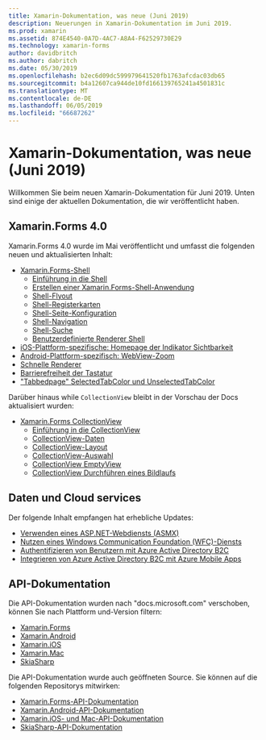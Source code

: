 ```yaml
---
title: Xamarin-Dokumentation, was neue (Juni 2019)
description: Neuerungen in Xamarin-Dokumentation im Juni 2019.
ms.prod: xamarin
ms.assetid: 874E4540-0A7D-4AC7-A8A4-F62529730E29
ms.technology: xamarin-forms
author: davidbritch
ms.author: dabritch
ms.date: 05/30/2019
ms.openlocfilehash: b2ec6d09dc599979641520fb1763afcdac03db65
ms.sourcegitcommit: b4a12607ca944de10fd166139765241a4501831c
ms.translationtype: MT
ms.contentlocale: de-DE
ms.lasthandoff: 06/05/2019
ms.locfileid: "66687262"
---
```

# <a name="xamarin-docs-whats-new-june-2019"></a>Xamarin-Dokumentation, was neue (Juni 2019)

Willkommen Sie beim neuen Xamarin-Dokumentation für Juni 2019. Unten sind einige der aktuellen Dokumentation, die wir veröffentlicht haben.

## <a name="xamarinforms-40"></a>Xamarin.Forms 4.0

Xamarin.Forms 4.0 wurde im Mai veröffentlicht und umfasst die folgenden neuen und aktualisierten Inhalt:

- [Xamarin.Forms-Shell](~/xamarin-forms/app-fundamentals/shell/index.md)
  - [Einführung in die Shell](~/xamarin-forms/app-fundamentals/shell/introduction.md)
  - [Erstellen einer Xamarin.Forms-Shell-Anwendung](~/xamarin-forms/app-fundamentals/shell/create.md)
  - [Shell-Flyout](~/xamarin-forms/app-fundamentals/shell/flyout.md)
  - [Shell-Registerkarten](~/xamarin-forms/app-fundamentals/shell/tabs.md)
  - [Shell-Seite-Konfiguration](~/xamarin-forms/app-fundamentals/shell/configuration.md)
  - [Shell-Navigation](~/xamarin-forms/app-fundamentals/shell/navigation.md)
  - [Shell-Suche](~/xamarin-forms/app-fundamentals/shell/search.md)
  - [Benutzerdefinierte Renderer Shell](~/xamarin-forms/app-fundamentals/shell/customrenderers.md)
- [iOS-Plattform-spezifische: Homepage der Indikator Sichtbarkeit](~/xamarin-forms/platform/ios/page-home-indicator.md)
- [Android-Plattform-spezifisch: WebView-Zoom](~/xamarin-forms/platform/android/webview-zoom-controls.md)
- [Schnelle Renderer](~/xamarin-forms/internals/fast-renderers.md)
- [Barrierefreiheit der Tastatur](~/xamarin-forms/app-fundamentals/accessibility/keyboard.md)
- ["Tabbedpage" SelectedTabColor und UnselectedTabColor](~/xamarin-forms/app-fundamentals/navigation/tabbed-page.md)

Darüber hinaus while `CollectionView` bleibt in der Vorschau der Docs aktualisiert wurden:

- [Xamarin.Forms CollectionView](~/xamarin-forms/user-interface/collectionview/index.md)
  - [Einführung in die CollectionView](~/xamarin-forms/user-interface/collectionview/introduction.md)
  - [CollectionView-Daten](~/xamarin-forms/user-interface/collectionview/populate-data.md)
  - [CollectionView-Layout](~/xamarin-forms/user-interface/collectionview/layout.md)
  - [CollectionView-Auswahl](~/xamarin-forms/user-interface/collectionview/selection.md)
  - [CollectionView EmptyView](~/xamarin-forms/user-interface/collectionview/emptyview.md)
  - [CollectionView Durchführen eines Bildlaufs](~/xamarin-forms/user-interface/collectionview/scrolling.md)

## <a name="data--cloud-services"></a>Daten und Cloud services

Der folgende Inhalt empfangen hat erhebliche Updates:

- [Verwenden eines ASP.NET-Webdiensts (ASMX)](~/xamarin-forms/data-cloud/consuming/asmx.md)
- [Nutzen eines Windows Communication Foundation (WFC)-Diensts](~/xamarin-forms/data-cloud/consuming/wcf.md)
- [Authentifizieren von Benutzern mit Azure Active Directory B2C](~/xamarin-forms/data-cloud/authentication/azure-ad-b2c.md)
- [Integrieren von Azure Active Directory B2C mit Azure Mobile Apps](~/xamarin-forms/data-cloud/authentication/azure-ad-b2c-mobile-app.md)

## <a name="api-docs"></a>API-Dokumentation

Die API-Dokumentation wurden nach "docs.microsoft.com" verschoben, können Sie nach Plattform und-Version filtern:

- [Xamarin.Forms](xref:Xamarin.Forms)
- [Xamarin.Android](/dotnet/api/?view=xamarinandroid-7.1)
- [Xamarin.iOS](/dotnet/api/?view=xamarin-ios-sdk-12)
- [Xamarin.Mac](/dotnet/api/?view=xamarinmac-3.0)
- [SkiaSharp](xref:SkiaSharp)

Die API-Dokumentation wurde auch geöffneten Source. Sie können auf die folgenden Repositorys mitwirken:

- [Xamarin.Forms-API-Dokumentation](https://github.com/xamarin/Xamarin.Forms-api-docs)
- [Xamarin.Android-API-Dokumentation](https://github.com/xamarin/android-api-docs)
- [Xamarin.iOS- und Mac-API-Dokumentation](https://github.com/xamarin/apple-api-docs)
- [SkiaSharp-API-Dokumentation](https://github.com/mono/skiasharp-api-docs)
